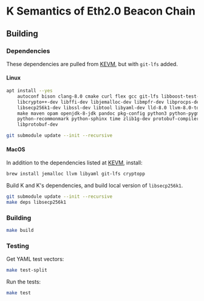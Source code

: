 K Semantics of Eth2.0 Beacon Chain
==================================

Building
--------

### Dependencies

These dependencies are pulled from [KEVM](https://github.com/kframework/evm-semantics), but with `git-lfs` added.

#### Linux

```sh
apt install --yes                                                           \
    autoconf bison clang-8.0 cmake curl flex gcc git-lfs libboost-test-dev  \
    libcrypto++-dev libffi-dev libjemalloc-dev libmpfr-dev libprocps-dev    \
    libsecp256k1-dev libssl-dev libtool libyaml-dev lld-8.0 llvm-8.0-tools  \
    make maven opam openjdk-8-jdk pandoc pkg-config python3 python-pygments \
    python-recommonmark python-sphinx time zlib1g-dev protobuf-compiler     \
    libprotobuf-dev

git submodule update --init --recursive

```

#### MacOS

In addition to the dependencies listed at [KEVM](https://github.com/kframework/evm-semantics), install:

```sh
brew install jemalloc llvm libyaml git-lfs cryptopp
```

Build K and K's dependencies, and build local version of `libsecp256k1`.

```sh
git submodule update --init --recursive
make deps libsecp256k1
```

### Building

```sh
make build
```

### Testing

Get YAML test vectors:

```sh
make test-split
```

Run the tests:

```sh
make test
```

